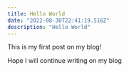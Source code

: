 ```yaml
---
title: Hello World
date: "2022-08-30T22:41:19.516Z"
description: "Hello World"
---
```


This is my first post on my blog!

Hope I will continue writing on my blog
